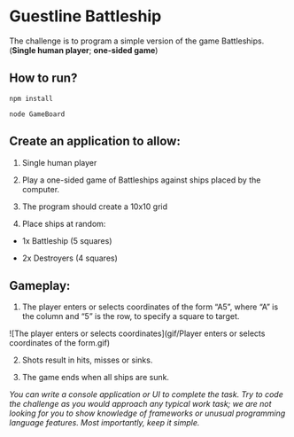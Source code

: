 # Guestline Battleship
The challenge is to program a simple version of the game Battleships. (**Single human player**; **one-sided game**)

## How to run?
```
npm install
```

```
node GameBoard
```


## Create an application to allow: 

1) Single human player

2) Play a one-sided game of Battleships against ships placed by the computer.

3) The program should create a 10x10 grid

4) Place ships at random:

  * 1x Battleship (5 squares) 

  * 2x Destroyers (4 squares)

## Gameplay:

1) The player enters or selects coordinates of the form “A5”, where “A” is the column and “5” is the row, to specify a square to target. 

![The player enters or selects coordinates](gif/Player enters or selects coordinates of the form.gif)

2) Shots result in hits, misses or sinks.

3) The game ends when all ships are sunk.


*You can write a console application or UI to complete the task. 
Try to code the challenge as you would approach any typical work task; we are not looking for you to show knowledge of frameworks or unusual programming language features. 
Most importantly, keep it simple.*
